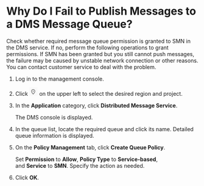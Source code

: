 # Why Do I Fail to Publish Messages to a DMS Message Queue?<a name="smn_faq_0022"></a>

Check whether required message queue permission is granted to SMN in the DMS service. If no, perform the following operations to grant permissions. If SMN has been granted but you still cannot push messages, the failure may be caused by unstable network connection or other reasons. You can contact customer service to deal with the problem.

1.  Log in to the management console.
2.  Click  ![](figures/d00356819-云计算开发部-公有云_iaas-image-f1cac6ef-c4f7-462b-a7f1-85e988937e64.png)  on the upper left to select the desired region and project.
3.  In the  **Application** category, click **Distributed Message Service**.

    The DMS console is displayed.

4.  In the queue list, locate the required queue and click its name. Detailed queue information is displayed.
5.  On the  **Policy Management** tab, click **Create Queue Policy**.

    Set  **Permission** to **Allow**, **Policy Type** to **Service-based**, and **Service** to **SMN**. Specify the action as needed.

6.  Click  **OK**.

